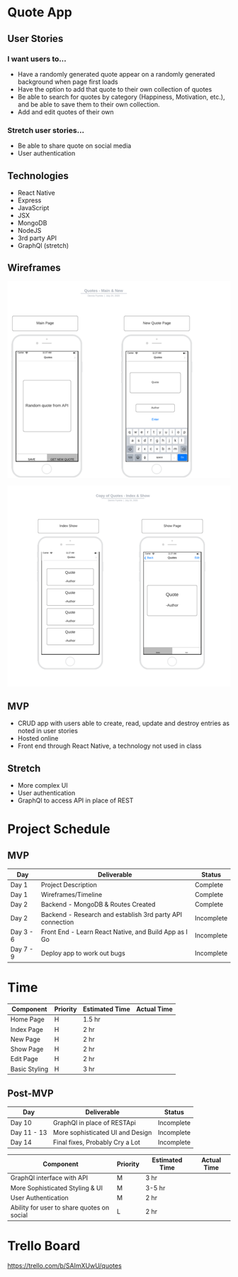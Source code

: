 # Quote App

## User Stories

### I want users to...

- Have a randomly generated quote appear on a randomly generated background when page first loads
- Have the option to add that quote to their own collection of quotes
- Be able to search for quotes by category (Happiness, Motivation, etc.), and be able to save them to their own collection.
- Add and edit quotes of their own

### Stretch user stories...

- Be able to share quote on social media
- User authentication

## Technologies

- React Native
- Express
- JavaScript
- JSX
- MongoDB
- NodeJS
- 3rd party API
- GraphQl (stretch)

## Wireframes

![main and new pages](https://github.com/dennisfrymire/SEIR_CAP/blob/master/public/images/Main_and_New.png?raw=true)

![index and show pages](https://github.com/dennisfrymire/SEIR_CAP/blob/master/public/images/Index_and_Show.png?raw=true)

## MVP

- CRUD app with users able to create, read, update and destroy entries as noted in user stories
- Hosted online
- Front end through React Native, a technology not used in class

## Stretch

- More complex UI
- User authentication 
- GraphQl to access API in place of REST 

# Project Schedule

## MVP

Day | Deliverable | Status
--- | ----------- | ------
Day 1 | Project Description | Complete
Day 1 | Wireframes/Timeline | Complete
Day 2 | Backend - MongoDB & Routes Created | Complete
Day 2 | Backend - Research and establish 3rd party API connection | Incomplete
Day 3 - 6 | Front End - Learn React Native, and Build App as I Go | Incomplete
Day 7 - 9 | Deploy app to work out bugs | Incomplete


# Time

Component | Priority | Estimated Time | Actual Time
--------- | -------- | -------------- | -----------
Home Page | H | 1.5 hr |
Index Page | H | 2 hr |
New Page | H | 2 hr |
Show Page | H | 2 hr |
Edit Page | H | 2 hr |
Basic Styling | H | 3 hr |

## Post-MVP

Day | Deliverable | Status
--- | ----------- | ------
Day 10 | GraphQl in place of RESTApi | Incomplete
Day 11 - 13 | More sophisticated UI and Design | Incomplete
Day 14 | Final fixes, Probably Cry a Lot | Incomplete


Component | Priority | Estimated Time | Actual Time
--------- | -------- | -------------- | -----------
GraphQl interface with API | M | 3 hr |
More Sophisticated Styling & UI | M | 3-5 hr |
User Authentication | M | 2 hr |
Ability for user to share quotes on social | L | 2 hr

# Trello Board

https://trello.com/b/SAImXUwU/quotes






